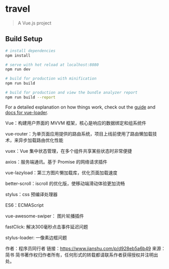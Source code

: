# travel

> A Vue.js project

## Build Setup

``` bash
# install dependencies
npm install

# serve with hot reload at localhost:8080
npm run dev

# build for production with minification
npm run build

# build for production and view the bundle analyzer report
npm run build --report
```

For a detailed explanation on how things work, check out the [guide](http://vuejs-templates.github.io/webpack/) and [docs for vue-loader](http://vuejs.github.io/vue-loader).

Vue：构建用户界面的 MVVM 框架，核心是响应的数据绑定和组系统件

vue-router：为单页面应用提供的路由系统，项目上线前使用了路由懒加载技术，来异步加载路由优化性能

vuex：Vue 集中状态管理，在多个组件共享某些状态时非常便捷

axios：服务端通讯。基于 Promise 的网络请求插件

vue-lazyload：第三方图片懒加载库，优化页面加载速度

better-scroll：iscroll 的优化版，使移动端滑动体验更加流畅

stylus：css 预编译处理器

ES6：ECMAScript

vue-awesome-swiper： 图片轮播插件

fastClick: 解决300毫秒点击事件延迟问题

stylus-loader: 一像素边框问题

作者：程序员同行者
链接：https://www.jianshu.com/p/d928eb5a6b49
来源：简书
简书著作权归作者所有，任何形式的转载都请联系作者获得授权并注明出处。
